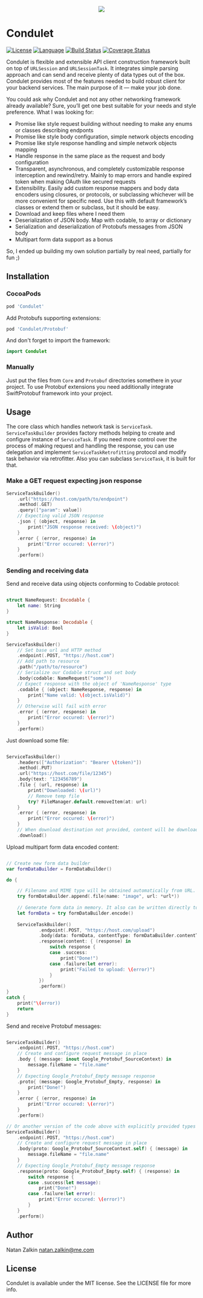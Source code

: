 <p align="center">
<img src="https://raw.githubusercontent.com/kozlek/Condulet/master/logo.png">
</p>

# Condulet 

[![License](https://img.shields.io/badge/license-MIT-lightgrey.svg)](https://github.com/kozlek/Condulet/raw/master/LICENSE)
[![Language](https://img.shields.io/badge/swift-4.2-orange.svg)](https://swift.org/blog/swift-4-2-released/)
[![Build Status](https://travis-ci.com/kozlek/Condulet.svg?branch=master)](https://travis-ci.com/kozlek/Condulet)
[![Coverage Status](https://codecov.io/gh/kozlek/Condulet/branch/master/graph/badge.svg)](https://codecov.io/gh/kozlek/Condulet)

Condulet is flexible and extensible API client construction framework built on top of `URLSession` and `URLSessionTask`. It integrates simple parsing approach and can send and receive plenty of data types out of the box. Condulet provides most of the features needed to build robust client for your backend services. The main purpose of it — make your job done.

You could ask why Condulet and not any other networking framework already available? Sure, you’ll get one best suitable for your needs and style preference. What I was looking for: 

* Promise like style request building without needing to make any enums or classes describing endponts 
* Promise like style body configuration, simple network objects encoding  
* Promise like style response handling and simple network objects mapping 
* Handle response in the same place as the request and body configuration 
* Transparent, asynchronous, and completely customizable response interception and rewind/retry. Mainly to map errors and handle expired token when making OAuth like secured requests 
* Extensibility. Easily add custom response mappers and body data encoders using closures, or protocols, or subclassing whichever will be more convenient for specific need. Use this with default framework’s classes or extend them or subclass, but it should be easy. 
* Download and keep files where I need them
* Deserialization of JSON body. Map with codable, to array or dictionary
* Serialization and deserialization of Protobufs messages from JSON body
* Multipart form data support as a bonus 

So, I ended up building my own solution partially by real need, partially for fun ;)

## Installation

### CocoaPods

```ruby
pod 'Condulet'
```


Add Protobufs supporting extensions:

```ruby
pod 'Condulet/Protobuf'
```


And don't forget to import the framework:

```swift
import Condulet
```

### Manually


Just put the files from `Core` and `Protobuf` directories somethere in your project. To use Protobuf extensions you need additionally integrate SwiftProtobuf framework into your project.


## Usage


The core class which handles network task is `ServiceTask`. `ServiceTaskBuilder` provides factory methods helping to create and configure instance of `ServiceTask`. If you need more control over the process of making request and handling the response, you can use delegation and implement  `ServiceTaskRetrofitting` protocol and modify task behavior via retrofitter. Also you can subclass `ServiceTask`, it is built for that.  

### Make a GET request expecting json response

```swift
ServiceTaskBuilder()
    .url("https://host.com/path/to/endpoint")
    .method(.GET)
    .query(["param": value])
    // Expecting valid JSON response
    .json { (object, response) in
        print("JSON response received: \(object)")
    }
    .error { (error, response) in
        print("Error occured: \(error)")
    }
    .perform()
```

### Sending and receiving data


Send and receive data using objects conforming to Codable protocol:

```swift

struct NameRequest: Encodable {
    let name: String
}

struct NameResponse: Decodable {
    let isValid: Bool
}

ServiceTaskBuilder()
    // Set base url and HTTP method
    .endpoint(.POST, "https://host.com")
    // Add path to resource
    .path("/path/to/resource")
    // Serialize our Codable struct and set body
    .body(codable: NameRequest("some"))
    // Expect response with the object of 'NameResponse' type
    .codable { (object: NameResponse, response) in
        print("Name valid: \(object.isValid)")
    }
    // Otherwise will fail with error
    .error { (error, response) in
        print("Error occured: \(error)")
    }
    .perform()
```


Just download some file:

```swift

ServiceTaskBuilder()
    .headers(["Authorization": "Bearer \(token)"])
    .method(.PUT)
    .url("https://host.com/file/12345")
    .body(text: "123456789")
    .file { (url, response) in
        print("Downloaded: \(url)")
        // Remove temp file
        try? FileManager.default.removeItem(at: url)
    }
    .error { (error, response) in
        print("Error occured: \(error)")
    }
    // When download destination not provided, content will be downloaded and saved to temp file
    .download()
```


Upload multipart form data encoded content:

```swift

// Create new form data builder
var formDataBuilder = FormDataBuilder()

do {

    // Filename and MIME type will be obtained automatically from URL. It can be provided explicitly too
    try formDataBuilder.append(.file(name: "image", url: *url*))
    
    // Generate form data in memory. It also can be written directly to disk or stream using encode(to:) method 
    let formData = try formDataBuilder.encode()
    
    ServiceTaskBuilder()
            .endpoint(.POST, "https://host.com/upload")
            .body(data: formData, contentType: formDataBuilder.contentType)
            .response(content: { (response) in
                switch response {
                case .success:
                    print("Done!")
                case .failure(let error):
                    print("Failed to upload: \(error)")
                }
            })
            .perform()
}
catch {
    print("\(error))
    return
}
```

Send and receive Protobuf messages:

```swift

ServiceTaskBuilder()
    .endpoint(.POST, "https://host.com")
    // Create and configure request message in place
    .body { (message: inout Google_Protobuf_SourceContext) in
        message.fileName = "file.name"
    }
    // Expecting Google_Protobuf_Empty message response
    .proto{ (message: Google_Protobuf_Empty, response) in
        print("Done!")
    }
    .error { (error, response) in
        print("Error occured: \(error)")
    }
    .perform()

// Or another version of the code above with explicitly provided types
ServiceTaskBuilder()
    .endpoint(.POST, "https://host.com")
    // Create and configure request message in place
    .body(proto: Google_Protobuf_SourceContext.self) { (message) in
        message.fileName = "file.name"
    }
    // Expecting Google_Protobuf_Empty message response
    .response(proto: Google_Protobuf_Empty.self) { (response) in
        switch response {
        case .success(let message):
            print("Done!")
        case .failure(let error):
            print("Error occured: \(error)")
        }
    }
    .perform()
```

## Author


Natan Zalkin natan.zalkin@me.com

## License


Condulet is available under the MIT license. See the LICENSE file for more info.
